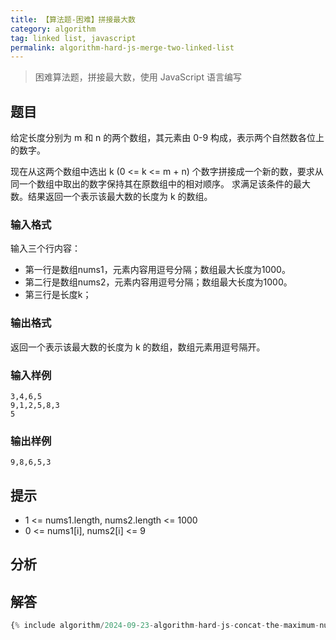 ```yaml
---
title: 【算法题-困难】拼接最大数
category: algorithm
tag: linked list, javascript
permalink: algorithm-hard-js-merge-two-linked-list
---
```


> 困难算法题，拼接最大数，使用 JavaScript 语言编写

## 题目

给定长度分别为 m 和 n 的两个数组，其元素由 0-9 构成，表示两个自然数各位上的数字。

现在从这两个数组中选出 k (0 <= k <= m + n) 个数字拼接成一个新的数，要求从同一个数组中取出的数字保持其在原数组中的相对顺序。
求满足该条件的最大数。结果返回一个表示该最大数的长度为 k 的数组。

### 输入格式

输入三个行内容：

* 第一行是数组nums1，元素内容用逗号分隔；数组最大长度为1000。
* 第二行是数组nums2，元素内容用逗号分隔；数组最大长度为1000。
* 第三行是长度k；

### 输出格式

返回一个表示该最大数的长度为 k 的数组，数组元素用逗号隔开。

### 输入样例

```plaintext
3,4,6,5
9,1,2,5,8,3
5
```

### 输出样例

```plaintext
9,8,6,5,3
```

## 提示

* 1 <= nums1.length, nums2.length <= 1000
* 0 <= nums1[i], nums2[i] <= 9

## 分析

## 解答

```js
{% include algorithm/2024-09-23-algorithm-hard-js-concat-the-maximum-number.js %}
```
